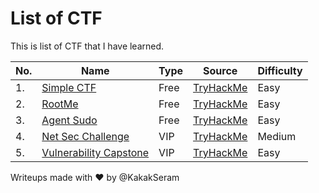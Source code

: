# List of CTF

This is list of CTF that I have learned.

|No.|Name|Type|Source|Difficulty|
|---|----|----|------|----------|
|1.|[Simple CTF](./SimpleCTF/README.md)|Free|[TryHackMe](https://tryhackme.com/room/easyctf)|Easy|
|2.|[RootMe](./RootMe/README.md)|Free|[TryHackMe](https://tryhackme.com/room/rrootme)|Easy|
|3.|[Agent Sudo](./AgentSudo/README.md)|Free|[TryHackMe](https://tryhackme.com/room/agentsudoctf)|Easy|
|4.|[Net Sec Challenge](./NetSecChallenge/README.md)|VIP|[TryHackMe](https://tryhackme.com/r/room/netsecchallenge)|Medium|
|5.|[Vulnerability Capstone](./VulnerabilityCapstone/README.md)|VIP|[TryHackMe](https://tryhackme.com/r/room/vulnerabilitycapstone)|Easy|

Writeups made with :heart: by @KakakSeram
